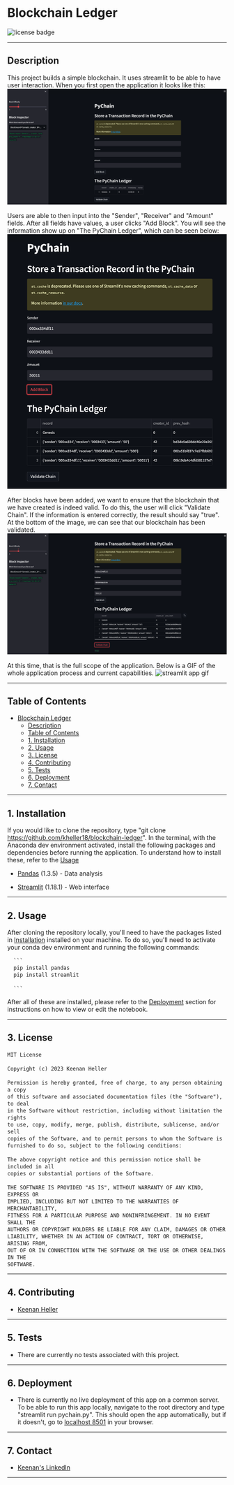 # Blockchain Ledger

![license badge](https://shields.io/badge/license-mit-blue)

---

## Description
This project builds a simple blockchain. It uses streamlit to be able to have user interaction. When you first open the application it looks like this:
![streamlit blank app](Images/initial_chain.png)

Users are able to then input into the "Sender", "Receiver" and "Amount" fields. After all fields have values, a user clicks "Add Block". You will see the information show up on "The PyChain Ledger", which can be seen below:
![streamlit add block](Images/add_block.png)

After blocks have been added, we want to ensure that the blockchain that we have created is indeed valid. To do this, the user will click "Validate Chain". If the information is entered correctly, the result should say "true". At the bottom of the image, we can see that our blockchain has been validated.
![streamlit validate chain](Images/validate_chain.png)

At this time, that is the full scope of the application. Below is a GIF of the whole application process and current capabilities.
![streamlit app gif](Gifs/streamlit_blockchain.gif)

---

## Table of Contents
- [Blockchain Ledger](#blockchain-ledger)
  - [Description](#description)
  - [Table of Contents](#table-of-contents)
  - [1. Installation](#1-installation)
  - [2. Usage](#2-usage)
  - [3. License](#3-license)
  - [4. Contributing](#4-contributing)
  - [5. Tests](#5-tests)
  - [6. Deployment](#6-deployment)
  - [7. Contact](#7-contact)

---

## 1. Installation

  If you would like to clone the repository, type "git clone https://github.com/kheller18/blockchain-ledger". In the terminal, with the Anaconda dev environment activated, install the following packages and dependencies before running the application. To understand how to install these, refer to the [Usage](#2-usage)

  * [Pandas](https://pandas.pydata.org/docs/) (1.3.5) - Data analysis

  * [Streamlit](https://streamlit.io/) (1.18.1) - Web interface

---

## 2. Usage

  After cloning the repository locally, you'll need to have the packages listed in [Installation](#1-installation) installed on your machine. To do so, you'll need to activate your conda dev environment and running the following commands:

      ```
      pip install pandas
      pip install streamlit

      ```

  After all of these are installed, please refer to the [Deployment](#6-deployment) section for instructions on how to view or edit the notebook.

---

## 3. License
  ```
  MIT License

  Copyright (c) 2023 Keenan Heller

  Permission is hereby granted, free of charge, to any person obtaining a copy
  of this software and associated documentation files (the "Software"), to deal
  in the Software without restriction, including without limitation the rights
  to use, copy, modify, merge, publish, distribute, sublicense, and/or sell
  copies of the Software, and to permit persons to whom the Software is
  furnished to do so, subject to the following conditions:

  The above copyright notice and this permission notice shall be included in all
  copies or substantial portions of the Software.

  THE SOFTWARE IS PROVIDED "AS IS", WITHOUT WARRANTY OF ANY KIND, EXPRESS OR
  IMPLIED, INCLUDING BUT NOT LIMITED TO THE WARRANTIES OF MERCHANTABILITY,
  FITNESS FOR A PARTICULAR PURPOSE AND NONINFRINGEMENT. IN NO EVENT SHALL THE
  AUTHORS OR COPYRIGHT HOLDERS BE LIABLE FOR ANY CLAIM, DAMAGES OR OTHER
  LIABILITY, WHETHER IN AN ACTION OF CONTRACT, TORT OR OTHERWISE, ARISING FROM,
  OUT OF OR IN CONNECTION WITH THE SOFTWARE OR THE USE OR OTHER DEALINGS IN THE
  SOFTWARE.
  ```
---

## 4. Contributing

  + [Keenan Heller](https://github.com/kheller18)

---

## 5. Tests

  + There are currently no tests associated with this project.

---

## 6. Deployment
  + There is currently no live deployment of this app on a common server. To be able to run this app locally, navigate to the root directory and type "streamlit run pychain.py". This should open the app automatically, but if it doesn't, go to [localhost 8501](http://localhost:8501/) in your browser.

---

## 7. Contact

  + [Keenan's LinkedIn](https://www.linkedin.com/in/keenanheller/)

---